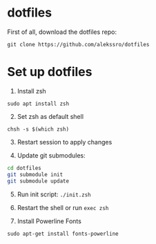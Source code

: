 # dotfiles

First of all, download the dotfiles repo:

```
git clone https://github.com/alekssro/dotfiles
```

# Set up dotfiles

1. Install zsh
```
sudo apt install zsh
```

2. Set zsh as default shell
```
chsh -s $(which zsh)
```

3. Restart session to apply changes

4. Update git submodules:

  ```sh
  cd dotfiles
  git submodule init
  git submodule update
  ```

5. Run init script: `./init.zsh`

6. Restart the shell or run `exec zsh`

7. Install Powerline Fonts 

```
sudo apt-get install fonts-powerline
```
